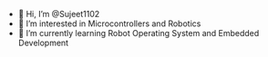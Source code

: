 - 👋 Hi, I’m @Sujeet1102
- 👀 I’m interested in Microcontrollers and Robotics
- 🌱 I’m currently learning Robot Operating System and Embedded Development
<!---
Sujeet1102/Sujeet1102 is a ✨ special ✨ repository because its `README.md` (this file) appears on your GitHub profile.
You can click the Preview link to take a look at your changes.
--->
